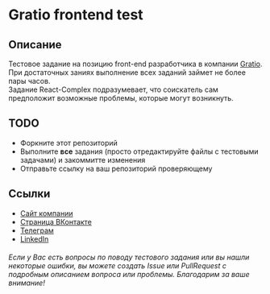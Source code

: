 # Gratio frontend test

## Описание
  Тестовое задание на позицию front-end разработчика в компании [Gratio](https://gratio.tech/). \
  При достаточных заниях выполнение всех заданий займет не более пары часов. \
  Задание React-Complex подразумевает, что соискатель сам предположит возможные проблемы, которые могут возникнуть.


## TODO
 * Форкните этот репозиторий
 * Выполните **все** задания (просто отредактируйте файлы с тестовыми задачами) и закоммитте изменения
 * Отправьте ссылку на ваш репозиторий проверяющему

## Ссылки
 * [Сайт компании](https://gratio.tech/)
 * [Страница ВКонтакте](https://vk.com/gratio.tech)
 * [Телеграм](https://t.me/gratiotech)
 * [LinkedIn](https://ru.linkedin.com/company/gratio)

###### Если у Вас есть вопросы по поводу тестового задания или вы нашли некоторые ошибки, вы можете создать *Issue* или *PullRequest* с подробным описанием вопроса или проблемы. Благодарим за ваше внимание!
